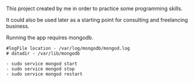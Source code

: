 This project created by me in order to practice some programming skills.

It could also be used later as a starting point for consulting and freelancing business.

Running the app requires mongodb.

    #logFile location - /var/log/mongodb/mongod.log
    # datadir - /var/lib/mongodb

    - sudo service mongod start
    - sudo service mongod stop
    - sudo service mongod restart